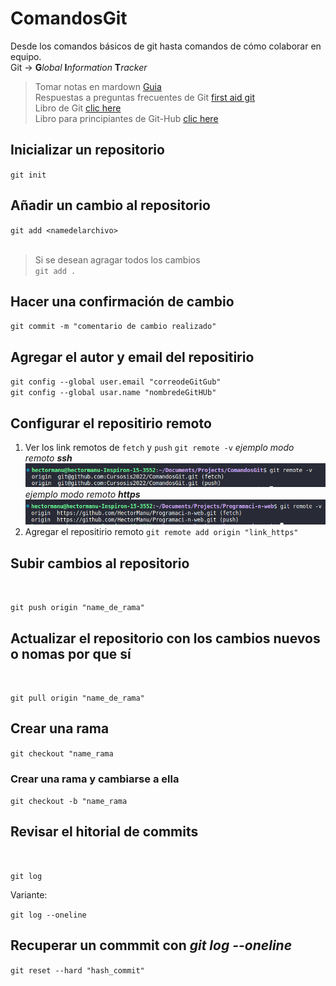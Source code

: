 # ComandosGit
Desde los comandos básicos de git hasta comandos de cómo colaborar en equipo.
<br> Git -> **G***lobal* **I***nformation* **T***racker*

> Tomar notas en mardown [Guia](https://colab.research.google.com/notebooks/markdown_guide.ipynb#scrollTo=Lhfnlq1Surtk)<br>
> Respuestas a preguntas frecuentes de Git [first aid git](https://firstaidgit.io/#/)<br>
> Libro de Git [clic here](https://es.b-ok.lat/book/1304398/c08aba?dsource=recommend)<br>
> Libro para principiantes de Git-Hub [clic here](https://es.b-ok.lat/book/5008483/901c35)

## Inicializar un repositorio
`git init`

## Añadir un cambio al repositorio
`git add <namedelarchivo>`<br><br>
>Si se desean agragar todos los cambios<br>`git add .`

## Hacer una confirmación de cambio
`git commit -m "comentario de cambio realizado"`

## Agregar el autor y email del repositirio
`git config --global user.email "correodeGitGub"`<br> `git config --global usar.name "nombredeGitHUb"`
## Configurar el repositirio remoto 
1. Ver los link remotos de `fetch` y `push`
   `git remote -v`
   *ejemplo modo remoto **ssh***
   ![](ejemplo_remote_ssh.png)<br>
   *ejemplo modo remoto **https***
   ![](ejemplo_remote_https.png)
2. Agregar el repositirio remoto 
   `git remote add origin "link_https"`
## Subir cambios al repositorio
<br>

`git push origin "name_de_rama"`

## Actualizar el repositorio con los cambios nuevos o nomas por que sí
<br>

`git pull origin "name_de_rama"`


## Crear una rama

`git checkout "name_rama`

### Crear una rama y cambiarse a ella

`git checkout -b "name_rama`



## Revisar el hitorial de commits
<br>

`git log`

Variante: 

`git log --oneline`

## Recuperar un commmit con *git log --oneline*

`git reset --hard "hash_commit"`





